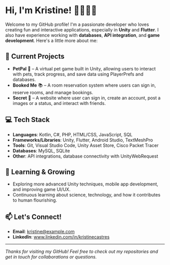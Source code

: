 # Hi, I'm Kristine! 👋😚😊🤩

Welcome to my GitHub profile! I'm a passionate developer who loves creating fun and interactive applications, especially in **Unity** and **Flutter**. I also have experience working with **databases**, **API integration**, and **game development**. Here's a little more about me:

## 🔭 Current Projects
- **PetPal** 🐾 – A virtual pet game built in Unity, allowing users to interact with pets, track progress, and save data using PlayerPrefs and databases.
- **Booked Me** 📚 – A room reservation system where users can sign in, reserve rooms, and manage bookings.
- **Secret** 🍳 – A website where user can sign in, create an account, post a images or a status, and interact with friends. 

## 💻 Tech Stack
- **Languages**: Kotlin, C#, PHP, HTML/CSS, JavaScript, SQL
- **Frameworks/Libraries**: Unity, Flutter, Android Studio, TextMeshPro
- **Tools**: Git, Visual Studio Code, Unity Asset Store, Cisco Packet Tracer
- **Databases**: MySQL, SQLite
- **Other**: API integrations, database connectivity with UnityWebRequest

## 🌱 Learning & Growing
- Exploring more advanced Unity techniques, mobile app development, and improving game UI/UX.
- Continuous learning about science, technology, and how it contributes to human flourishing.

## 📫 Let's Connect!
- **Email**: kristine@example.com
- **LinkedIn**: www.linkedin.com/in/kristinecastres
  

---

*Thanks for visiting my GitHub! Feel free to check out my repositories and get in touch for collaborations or questions.*
